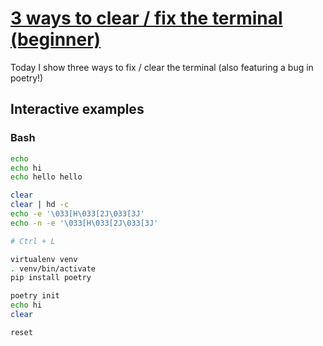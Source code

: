 # [3 ways to clear / fix the terminal (beginner)](https://youtu.be/LSEnVCBnKN4)

Today I show three ways to fix / clear the terminal (also featuring a bug in poetry!)

## Interactive examples

### Bash

```bash
echo
echo hi
echo hello hello

clear
clear | hd -c
echo -e '\033[H\033[2J\033[3J'
echo -n -e '\033[H\033[2J\033[3J'

# Ctrl + L

virtualenv venv
. venv/bin/activate
pip install poetry

poetry init
echo hi
clear

reset
```
